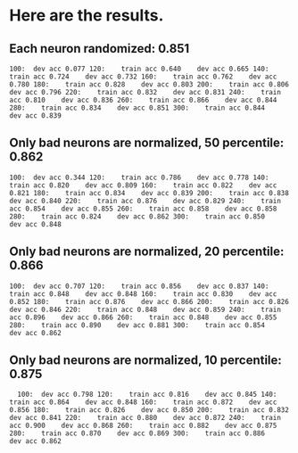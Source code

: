 # Here are the results.

## Each neuron randomized: 0.851
`
  100:  dev acc 0.077
  120:    train acc 0.640    dev acc 0.665
  140:    train acc 0.724    dev acc 0.732
  160:    train acc 0.762    dev acc 0.780
  180:    train acc 0.828    dev acc 0.803
  200:    train acc 0.806    dev acc 0.796
  220:    train acc 0.832    dev acc 0.831
  240:    train acc 0.810    dev acc 0.836
  260:    train acc 0.866    dev acc 0.844
  280:    train acc 0.834    dev acc 0.851
  300:    train acc 0.844    dev acc 0.839
`

## Only bad neurons are normalized, 50 percentile: 0.862
`
  100:  dev acc 0.344
  120:    train acc 0.786    dev acc 0.778
  140:    train acc 0.820    dev acc 0.809
  160:    train acc 0.822    dev acc 0.821
  180:    train acc 0.834    dev acc 0.839
  200:    train acc 0.838    dev acc 0.840
  220:    train acc 0.876    dev acc 0.829
  240:    train acc 0.854    dev acc 0.855
  260:    train acc 0.858    dev acc 0.858
  280:    train acc 0.824    dev acc 0.862
  300:    train acc 0.850    dev acc 0.848
`
## Only bad neurons are normalized, 20 percentile: 0.866
`
  100:  dev acc 0.707
  120:    train acc 0.856    dev acc 0.837
  140:    train acc 0.848    dev acc 0.848
  160:    train acc 0.830    dev acc 0.852
  180:    train acc 0.876    dev acc 0.866
  200:    train acc 0.826    dev acc 0.846
  220:    train acc 0.848    dev acc 0.859
  240:    train acc 0.896    dev acc 0.866
  260:    train acc 0.848    dev acc 0.855
  280:    train acc 0.890    dev acc 0.881
  300:    train acc 0.854    dev acc 0.862
`

## Only bad neurons are normalized, 10 percentile: 0.875

`  
  100:  dev acc 0.798
  120:    train acc 0.816    dev acc 0.845
  140:    train acc 0.864    dev acc 0.848
  160:    train acc 0.872    dev acc 0.856
  180:    train acc 0.826    dev acc 0.850
  200:    train acc 0.832    dev acc 0.841
  220:    train acc 0.880    dev acc 0.872
  240:    train acc 0.900    dev acc 0.868
  260:    train acc 0.882    dev acc 0.875
  280:    train acc 0.870    dev acc 0.869
  300:    train acc 0.886    dev acc 0.862
`